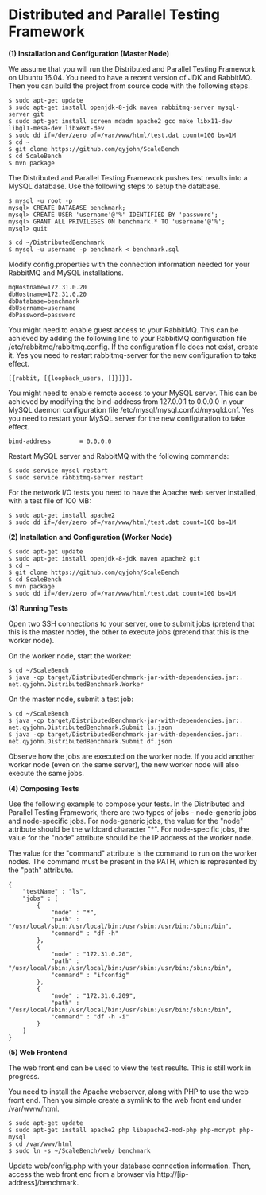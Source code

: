 # Distributed and Parallel Testing Framework


**(1) Installation and Configuration (Master Node)**

We assume that you will run the Distributed and Parallel Testing Framework on Ubuntu 16.04. You need to have a recent version of JDK and RabbitMQ. Then you can build the project from source code with the following steps. 

~~~~
$ sudo apt-get update
$ sudo apt-get install openjdk-8-jdk maven rabbitmq-server mysql-server git
$ sudo apt-get install screen mdadm apache2 gcc make libx11-dev libgl1-mesa-dev libxext-dev
$ sudo dd if=/dev/zero of=/var/www/html/test.dat count=100 bs=1M
$ cd ~
$ git clone https://github.com/qyjohn/ScaleBench
$ cd ScaleBench
$ mvn package
~~~~

The Distributed and Parallel Testing Framework pushes test results into a MySQL database. Use the following steps to setup the database.

~~~~
$ mysql -u root -p
mysql> CREATE DATABASE benchmark;
mysql> CREATE USER 'username'@'%' IDENTIFIED BY 'password';
mysql> GRANT ALL PRIVILEGES ON benchmark.* TO 'username'@'%';
mysql> quit

$ cd ~/DistributedBenchmark
$ mysql -u username -p benchmark < benchmark.sql
~~~~

Modify config.properties with the connection information needed for your RabbitMQ and MySQL installations.

~~~~
mqHostname=172.31.0.20
dbHostname=172.31.0.20
dbDatabase=benchmark
dbUsername=username
dbPassword=password
~~~~

You might need to enable guest access to your RabbitMQ. This can be achieved by adding the following line to your RabbitMQ configuration file /etc/rabbitmq/rabbitmq.config. If the configuration file does not exist, create it. Yes you need to restart rabbitmq-server for the new configuration to take effect. 

~~~~
[{rabbit, [{loopback_users, []}]}].
~~~~

You might need to enable remote access to your MySQL server. This can be achieved by modifying the bind-address from 127.0.0.1 to 0.0.0.0 in your MySQL daemon configuration file /etc/mysql/mysql.conf.d/mysqld.cnf. Yes you need to restart your MySQL server for the new configuration to take effect.

~~~~
bind-address		= 0.0.0.0
~~~~

Restart MySQL server and RabbitMQ with the following commands:

~~~~
$ sudo service mysql restart
$ sudo service rabbitmq-server restart
~~~~

For the network I/O tests you need to have the Apache web server installed, with a test file of 100 MB:

~~~~
$ sudo apt-get install apache2
$ sudo dd if=/dev/zero of=/var/www/html/test.dat count=100 bs=1M
~~~~

**(2) Installation and Configuration (Worker Node)**

~~~~
$ sudo apt-get update
$ sudo apt-get install openjdk-8-jdk maven apache2 git
$ cd ~
$ git clone https://github.com/qyjohn/ScaleBench
$ cd ScaleBench
$ mvn package
$ sudo dd if=/dev/zero of=/var/www/html/test.dat count=100 bs=1M
~~~~


**(3) Running Tests**

Open two SSH connections to your server, one to submit jobs (pretend that this is the master node), the other to execute jobs (pretend that this is the worker node).

On the worker node, start the worker:

~~~~
$ cd ~/ScaleBench
$ java -cp target/DistributedBenchmark-jar-with-dependencies.jar:. net.qyjohn.DistributedBenchmark.Worker 
~~~~

On the master node, submit a test job:

~~~~
$ cd ~/ScaleBench
$ java -cp target/DistributedBenchmark-jar-with-dependencies.jar:. net.qyjohn.DistributedBenchmark.Submit ls.json
$ java -cp target/DistributedBenchmark-jar-with-dependencies.jar:. net.qyjohn.DistributedBenchmark.Submit df.json
~~~~

Observe how the jobs are executed on the worker node. If you add another worker node (even on the same server), the new worker node will also execute the same jobs.

**(4) Composing Tests**

Use the following example to compose your tests. In the Distributed and Parallel Testing Framework, there are two types of jobs - node-generic jobs and node-specific jobs. For node-generic jobs, the value for the "node" attribute should be the wildcard character "*". For node-specific jobs, the value for the "node" attribute should be the IP address of the worker node. 

The value for the "command" attribute is the command to run on the worker nodes. The command must be present in the PATH, which is represented by the "path" attribute. 

~~~~
{
    "testName" : "ls",
    "jobs" : [
        {
            "node" : "*",
            "path" : "/usr/local/sbin:/usr/local/bin:/usr/sbin:/usr/bin:/sbin:/bin",
            "command" : "df -h"
        },
        {
            "node" : "172.31.0.20",
            "path" : "/usr/local/sbin:/usr/local/bin:/usr/sbin:/usr/bin:/sbin:/bin",
            "command" : "ifconfig"
        },
        {
            "node" : "172.31.0.209",
            "path" : "/usr/local/sbin:/usr/local/bin:/usr/sbin:/usr/bin:/sbin:/bin",
            "command" : "df -h -i"
        }
    ]
}
~~~~

**(5) Web Frontend**

The web front end can be used to view the test results. This is still work in progress.

You need to install the Apache webserver, along with PHP to use the web front end. Then you simple create a symlink to the web front end under /var/www/html. 

~~~~
$ sudo apt-get update
$ sudo apt-get install apache2 php libapache2-mod-php php-mcrypt php-mysql
$ cd /var/www/html
$ sudo ln -s ~/ScaleBench/web/ benchmark
~~~~

Update web/config.php with your database connection information. Then, access the web front end from a browser via http://[ip-address]/benchmark.

